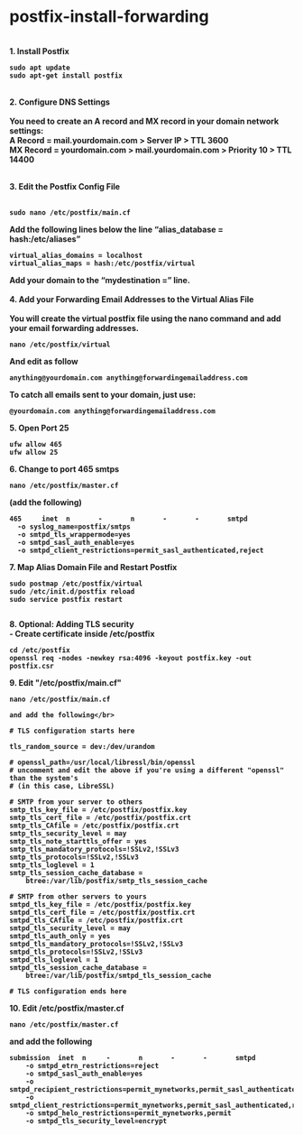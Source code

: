 # postfix-install-forwarding

</br>
  <b>1. Install Postfix<b>

```
sudo apt update
sudo apt-get install postfix

```
  </br>
  <b>2. Configure DNS Settings<b></br>
  </br>
You need to create an A record and MX record in your domain network settings:</br>
A Record = mail.yourdomain.com > Server IP > TTL 3600</br>
MX Record = yourdomain.com > mail.yourdomain.com > Priority 10 > TTL 14400</br>
</br>

  <b>3. Edit the Postfix Config File<b></br>
  </br>
  
```
sudo nano /etc/postfix/main.cf
```
Add the following lines below the line “alias_database = hash:/etc/aliases”</br>
```
virtual_alias_domains = localhost
virtual_alias_maps = hash:/etc/postfix/virtual
```
Add your domain to the “mydestination =” line.</br>
</br>
  <b>4. Add your Forwarding Email Addresses to the Virtual Alias File<b></br>
</br>
You will create the virtual postfix file using the nano command and add your email forwarding addresses.</br>
```
nano /etc/postfix/virtual
```
And edit as follow</br>
```
anything@yourdomain.com anything@forwardingemailaddress.com
```
To catch all emails sent to your domain, just use: </br>
```
@yourdomain.com anything@forwardingemailaddress.com

```
  <b>5. Open Port 25<b></br>
```
ufw allow 465
ufw allow 25
```
  
  <b>6. Change to port 465 smtps<b></br>

```
nano /etc/postfix/master.cf
```
    
  (add the following)</br>
  
```
465     inet  n       -       n       -       -       smtpd
  -o syslog_name=postfix/smtps
  -o smtpd_tls_wrappermode=yes
  -o smtpd_sasl_auth_enable=yes
  -o smtpd_client_restrictions=permit_sasl_authenticated,reject

```
  <b>7. Map Alias Domain File and Restart Postfix<b></br>


```
sudo postmap /etc/postfix/virtual
sudo /etc/init.d/postfix reload
sudo service postfix restart 
 
```
  <b>8. Optional: Adding TLS security</br>
    - Create certificate inside /etc/postfix</b></br>
    
```
cd /etc/postfix
openssl req -nodes -newkey rsa:4096 -keyout postfix.key -out postfix.csr
```
  <b>9. Edit "/etc/postfix/main.cf" </b></br>
```
nano /etc/postfix/main.cf
```
    and add the following</br>
```
# TLS configuration starts here

tls_random_source = dev:/dev/urandom

# openssl_path=/usr/local/libressl/bin/openssl
# uncomment and edit the above if you're using a different "openssl" than the system's
# (in this case, LibreSSL)

# SMTP from your server to others
smtp_tls_key_file = /etc/postfix/postfix.key
smtp_tls_cert_file = /etc/postfix/postfix.crt
smtp_tls_CAfile = /etc/postfix/postfix.crt
smtp_tls_security_level = may
smtp_tls_note_starttls_offer = yes
smtp_tls_mandatory_protocols=!SSLv2,!SSLv3
smtp_tls_protocols=!SSLv2,!SSLv3
smtp_tls_loglevel = 1
smtp_tls_session_cache_database =
    btree:/var/lib/postfix/smtp_tls_session_cache

# SMTP from other servers to yours
smtpd_tls_key_file = /etc/postfix/postfix.key
smtpd_tls_cert_file = /etc/postfix/postfix.crt
smtpd_tls_CAfile = /etc/postfix/postfix.crt
smtpd_tls_security_level = may
smtpd_tls_auth_only = yes
smtpd_tls_mandatory_protocols=!SSLv2,!SSLv3
smtpd_tls_protocols=!SSLv2,!SSLv3
smtpd_tls_loglevel = 1
smtpd_tls_session_cache_database =
    btree:/var/lib/postfix/smtpd_tls_session_cache

# TLS configuration ends here
```
  <b>10. Edit /etc/postfix/master.cf</b></br>
```
nano /etc/postfix/master.cf
```
and add the following</br>
```
submission  inet  n     -       n       -       -       smtpd
    -o smtpd_etrn_restrictions=reject
    -o smtpd_sasl_auth_enable=yes
    -o smtpd_recipient_restrictions=permit_mynetworks,permit_sasl_authenticated,reject
    -o smtpd_client_restrictions=permit_mynetworks,permit_sasl_authenticated,reject
    -o smtpd_helo_restrictions=permit_mynetworks,permit
    -o smtpd_tls_security_level=encrypt
```
```
